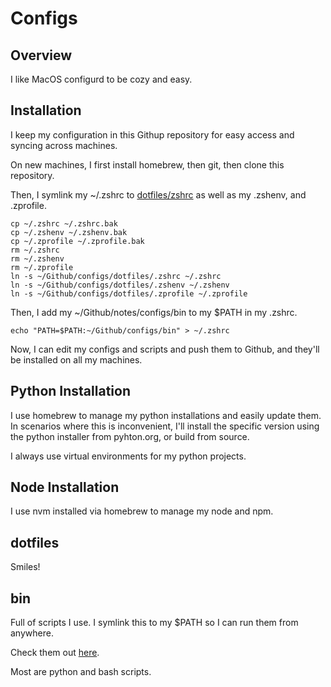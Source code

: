# Configs

## Overview

I like MacOS configurd to be cozy and easy.

## Installation

I keep my configuration in this Githup repository for easy access and syncing across machines.

On new machines, I first install homebrew, then git, then clone this repository.

Then, I symlink my ~/.zshrc to [dotfiles/zshrc](dotfiles/.zshrc) as well as my .zshenv, and .zprofile.

```
cp ~/.zshrc ~/.zshrc.bak
cp ~/.zshenv ~/.zshenv.bak
cp ~/.zprofile ~/.zprofile.bak
rm ~/.zshrc
rm ~/.zshenv
rm ~/.zprofile
ln -s ~/Github/configs/dotfiles/.zshrc ~/.zshrc
ln -s ~/Github/configs/dotfiles/.zshenv ~/.zshenv
ln -s ~/Github/configs/dotfiles/.zprofile ~/.zprofile
```

Then, I add my ~/Github/notes/configs/bin to my $PATH in my .zshrc.

```
echo "PATH=$PATH:~/Github/configs/bin" > ~/.zshrc
```

Now, I can edit my configs and scripts and push them to Github, and they'll be installed on all my machines.

## Python Installation

I use homebrew to manage my python installations and easily update them. In scenarios where this is inconvenient, I'll install the specific version using the python installer from pyhton.org, or build from source.

I always use virtual environments for my python projects.

## Node Installation

I use nvm installed via homebrew to manage my node and npm.

## dotfiles

Smiles!

## bin

Full of scripts I use. I symlink this to my $PATH so I can run them from anywhere.

Check them out [here](/bin/bin.md).

Most are python and bash scripts.

```

```
